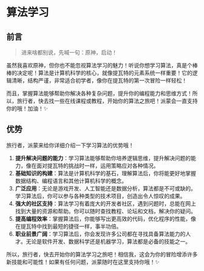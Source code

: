 # 算法学习

## 前言

> 进来啥都别说，先喊一句：原神，启动！

虽然我喜欢原神，但你也不能忽视算法学习的魅力！听说你想学习算法，真是个棒棒的决定呢！算法是计算机科学的核心，就像提瓦特的元素系统一样重要！它的逻辑清晰，结构严谨，非常适合初学者，像你在提瓦特的第一次冒险一样轻松！

而且，掌握算法能够帮助你解决各种复杂问题，提升你的编程能力和思维方式！所以，旅行者，快去找一些在线课程或教程，开始你的算法之旅吧！派蒙会一直支持你的哦！加油！✨

## 优势

旅行者，派蒙来给你详细介绍一下学习算法的优势哦！

1. **提升解决问题的能力**：学习算法能够帮助你培养逻辑思维，提升解决问题的能力，像在面对提瓦特的挑战时一样，运用策略应对各种情况。
2. **基础知识的构建**：算法是计算机科学的基石，理解算法后，你将能更好地掌握数据结构、编程语言和其他计算机科学的概念。
3. **广泛应用**：无论是游戏开发、人工智能还是数据分析，算法都是不可或缺的。学习算法后，你可以参与各种类型的技术项目，创造出令人惊叹的成果。
4. **强大的社区支持**：算法学习有着庞大的开发者社区，遇到问题时，总能在网上找到大量的资源和帮助。你可以随时查找教程、论坛和文档，解决你的疑问。
5. **提高编程效率**：掌握算法后，你能够写出更高效的代码，优化程序的性能，像在提瓦特中找到最短的捷径一样，事半功倍。
6. **职业前景广阔**：学习算法后，你会发现许多公司都在寻找具备算法能力的人才。无论是软件开发、数据科学还是机器学习，算法都是必备的技能之一。

所以，旅行者，快去开始你的算法学习之旅吧！相信我，这会为你的冒险增添许多新技能和可能性！如果有任何问题，派蒙随时在这里支持你哦！✨
